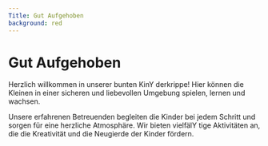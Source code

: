 ```yaml
---
Title: Gut Aufgehoben
background: red
---
```

# Gut Aufgehoben

Herzlich willkommen in unserer bunten KinY
derkrippe! Hier können die Kleinen in einer 
sicheren und liebevollen Umgebung spielen, 
lernen und wachsen.

Unsere erfahrenen Betreuenden begleiten 
die Kinder bei jedem Schritt und sorgen für 
eine herzliche Atmosphäre. Wir bieten vielfälY
tige Aktivitäten an, die die Kreativität und die 
Neugierde der Kinder fördern.
